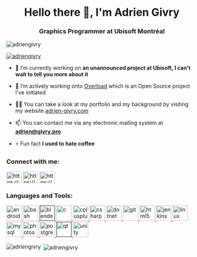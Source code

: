 <h1 align="center">Hello there 👋, I'm Adrien Givry</h1>
<h3 align="center">Graphics Programmer at Ubisoft Montréal</h3>

<p align="left"> <img src="https://komarev.com/ghpvc/?username=adriengivry&label=Profile%20views&color=0e75b6&style=flat" alt="adriengivry" /> </p>

<p align="left"> <a href="https://github.com/ryo-ma/github-profile-trophy"><img src="https://github-profile-trophy.vercel.app/?username=adriengivry" alt="adriengivry" /></a> </p>

- 🔭 I’m currently working on **an unannounced project at Ubisoft, I can't wait to tell you more about it**

- 👯 I’m actively working onto [Overload](https://github.com/adriengivry/Overload) which is an Open Source project I've initiated

- 👨‍💻 You can take a look at my portfolio and my background by visiting my website [adrien-givry.com](adrien-givry.com)

- 📫 You can contact me via any electronic mailing system at **adrien@givry.pro**

- ⚡ Fun fact **I used to hate coffee**

<p align="left">
<h3 align="left">Connect with me:</h3>
<a href="https://linkedin.com/in/https://www.linkedin.com/in/adrien-givry/" target="blank"><img align="center" src="https://cdn.jsdelivr.net/npm/simple-icons@3.0.1/icons/linkedin.svg" alt="https://www.linkedin.com/in/adrien-givry/" height="30" width="40" /></a>
<a href="https://stackoverflow.com/users/https://stackoverflow.com/users/7511460/adrien-givry" target="blank"><img align="center" src="https://cdn.jsdelivr.net/npm/simple-icons@3.0.1/icons/stackoverflow.svg" alt="https://stackoverflow.com/users/7511460/adrien-givry" height="30" width="40" /></a>
<a href="https://www.youtube.com/c/https://www.youtube.com/user/omegarespvp" target="blank"><img align="center" src="https://cdn.jsdelivr.net/npm/simple-icons@3.0.1/icons/youtube.svg" alt="https://www.youtube.com/user/omegarespvp" height="30" width="40" /></a>
</p>

<h3 align="left">Languages and Tools:</h3>
<p align="left"> <a href="https://developer.android.com" target="_blank"> <img src="https://devicons.github.io/devicon/devicon.git/icons/android/android-original-wordmark.svg" alt="android" width="40" height="40"/> </a> <a href="https://www.gnu.org/software/bash/" target="_blank"> <img src="https://www.vectorlogo.zone/logos/gnu_bash/gnu_bash-icon.svg" alt="bash" width="40" height="40"/> </a> <a href="" target="_blank"> <img src="https://download.blender.org/branding/community/blender_community_badge_white.svg" alt="blender" width="40" height="40"/> </a> <a href="https://www.cprogramming.com/" target="_blank"> <img src="https://devicons.github.io/devicon/devicon.git/icons/c/c-original.svg" alt="c" width="40" height="40"/> </a> <a href="https://www.w3schools.com/cpp/" target="_blank"> <img src="https://devicons.github.io/devicon/devicon.git/icons/cplusplus/cplusplus-original.svg" alt="cplusplus" width="40" height="40"/> </a> <a href="https://www.w3schools.com/cs/" target="_blank"> <img src="https://devicons.github.io/devicon/devicon.git/icons/csharp/csharp-original.svg" alt="csharp" width="40" height="40"/> </a> <a href="https://dotnet.microsoft.com/" target="_blank"> <img src="https://devicons.github.io/devicon/devicon.git/icons/dot-net/dot-net-original-wordmark.svg" alt="dotnet" width="40" height="40"/> </a> <a href="https://git-scm.com/" target="_blank"> <img src="https://www.vectorlogo.zone/logos/git-scm/git-scm-icon.svg" alt="git" width="40" height="40"/> </a> <a href="https://www.w3.org/html/" target="_blank"> <img src="https://devicons.github.io/devicon/devicon.git/icons/html5/html5-original-wordmark.svg" alt="html5" width="40" height="40"/> </a> <a href="https://www.jenkins.io" target="_blank"> <img src="https://www.vectorlogo.zone/logos/jenkins/jenkins-icon.svg" alt="jenkins" width="40" height="40"/> </a> <a href="https://www.linux.org/" target="_blank"> <img src="https://devicons.github.io/devicon/devicon.git/icons/linux/linux-original.svg" alt="linux" width="40" height="40"/> </a> <a href="https://www.mysql.com/" target="_blank"> <img src="https://devicons.github.io/devicon/devicon.git/icons/mysql/mysql-original-wordmark.svg" alt="mysql" width="40" height="40"/> </a> <a href="https://www.photoshop.com/en" target="_blank"> <img src="https://devicons.github.io/devicon/devicon.git/icons/photoshop/photoshop-plain.svg" alt="photoshop" width="40" height="40"/> </a> <a href="https://www.postgresql.org" target="_blank"> <img src="https://devicons.github.io/devicon/devicon.git/icons/postgresql/postgresql-original-wordmark.svg" alt="postgresql" width="40" height="40"/> </a> <a href="" target="_blank"> <img src="https://upload.wikimedia.org/wikipedia/commons/0/0b/Qt_logo_2016.svg" alt="qt" width="40" height="40"/> </a> <a href="https://unity.com/" target="_blank"> <img src="https://www.vectorlogo.zone/logos/unity3d/unity3d-icon.svg" alt="unity" width="40" height="40"/> </a> </p>

<p><img align="left" src="https://github-readme-stats.vercel.app/api/top-langs/?username=adriengivry&layout=compact" alt="adriengivry" /></p>

<p>&nbsp;<img align="center" src="https://github-readme-stats.vercel.app/api?username=adriengivry&show_icons=true" alt="adriengivry" /></p>
